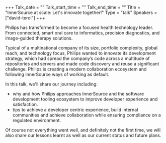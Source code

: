 +++
Talk_date = ""
Talk_start_time = ""
Talk_end_time = ""
Title = "InnerSource at scale: Let's innovate together!"
Type = "talk"
Speakers = ["david-terol"]
+++

Philips has transformed to become a focused health technology leader. From connected, smart oral care to informatics, precision diagnostics, and image-guided therapy solutions.

Typical of a multinational company of its size, portfolio complexity, global reach, and technology focus, Philips wanted to innovate its development strategy, which had spread the company’s code across a multitude of repositories and servers and made code discovery and reuse a significant challenge. Philips is creating a modern collaboration ecosystem and following InnerSource ways of working as default.

In this talk, we'll share our journey including:
- why and how Philips approaches InnerSource and the software development tooling ecosystem to improve developer experience and satisfaction.
- tips to achieve a developer centric experience, build internal communities and achieve collaboration while ensuring compliance on a regulated environment.

Of course not everything went well, and definitely not the first time, we will also share our lessons learnt as well as our current status and future plans.
